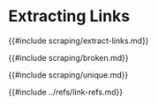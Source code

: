 # Extracting Links

{{#include scraping/extract-links.md}}

{{#include scraping/broken.md}}

{{#include scraping/unique.md}}

{{#include ../refs/link-refs.md}}
